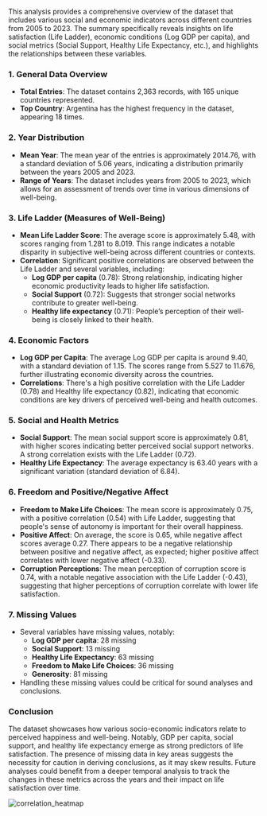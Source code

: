 This analysis provides a comprehensive overview of the dataset that includes various social and economic indicators across different countries from 2005 to 2023. The summary specifically reveals insights on life satisfaction (Life Ladder), economic conditions (Log GDP per capita), and social metrics (Social Support, Healthy Life Expectancy, etc.), and highlights the relationships between these variables.

### 1. General Data Overview
- **Total Entries**: The dataset contains 2,363 records, with 165 unique countries represented.
- **Top Country**: Argentina has the highest frequency in the dataset, appearing 18 times.
  
### 2. Year Distribution
- **Mean Year**: The mean year of the entries is approximately 2014.76, with a standard deviation of 5.06 years, indicating a distribution primarily between the years 2005 and 2023.
- **Range of Years**: The dataset includes years from 2005 to 2023, which allows for an assessment of trends over time in various dimensions of well-being.

### 3. Life Ladder (Measures of Well-Being)
- **Mean Life Ladder Score**: The average score is approximately 5.48, with scores ranging from 1.281 to 8.019. This range indicates a notable disparity in subjective well-being across different countries or contexts.
- **Correlation**: Significant positive correlations are observed between the Life Ladder and several variables, including:
  - **Log GDP per capita** (0.78): Strong relationship, indicating higher economic productivity leads to higher life satisfaction.
  - **Social Support** (0.72): Suggests that stronger social networks contribute to greater well-being.
  - **Healthy life expectancy** (0.71): People’s perception of their well-being is closely linked to their health.

### 4. Economic Factors
- **Log GDP per Capita**: The average Log GDP per capita is around 9.40, with a standard deviation of 1.15. The scores range from 5.527 to 11.676, further illustrating economic diversity across the countries.
- **Correlations**: There's a high positive correlation with the Life Ladder (0.78) and Healthy life expectancy (0.82), indicating that economic conditions are key drivers of perceived well-being and health outcomes.
  
### 5. Social and Health Metrics
- **Social Support**: The mean social support score is approximately 0.81, with higher scores indicating better perceived social support networks. A strong correlation exists with the Life Ladder (0.72).
- **Healthy Life Expectancy**: The average expectancy is 63.40 years with a significant variation (standard deviation of 6.84).
  
### 6. Freedom and Positive/Negative Affect
- **Freedom to Make Life Choices**: The mean score is approximately 0.75, with a positive correlation (0.54) with Life Ladder, suggesting that people's sense of autonomy is important for their overall happiness.
- **Positive Affect**: On average, the score is 0.65, while negative affect scores average 0.27. There appears to be a negative relationship between positive and negative affect, as expected; higher positive affect correlates with lower negative affect (-0.33).
- **Corruption Perceptions**: The mean perception of corruption score is 0.74, with a notable negative association with the Life Ladder (-0.43), suggesting that higher perceptions of corruption correlate with lower life satisfaction.

### 7. Missing Values
- Several variables have missing values, notably:
  - **Log GDP per capita**: 28 missing
  - **Social Support**: 13 missing
  - **Healthy Life Expectancy**: 63 missing
  - **Freedom to Make Life Choices**: 36 missing
  - **Generosity**: 81 missing
- Handling these missing values could be critical for sound analyses and conclusions.

### Conclusion
The dataset showcases how various socio-economic indicators relate to perceived happiness and well-being. Notably, GDP per capita, social support, and healthy life expectancy emerge as strong predictors of life satisfaction. The presence of missing data in key areas suggests the necessity for caution in deriving conclusions, as it may skew results. Future analyses could benefit from a deeper temporal analysis to track the changes in these metrics across the years and their impact on life satisfaction over time.


![correlation_heatmap](https://github.com/user-attachments/assets/d151aafc-7705-4437-ba11-901de920826f)
